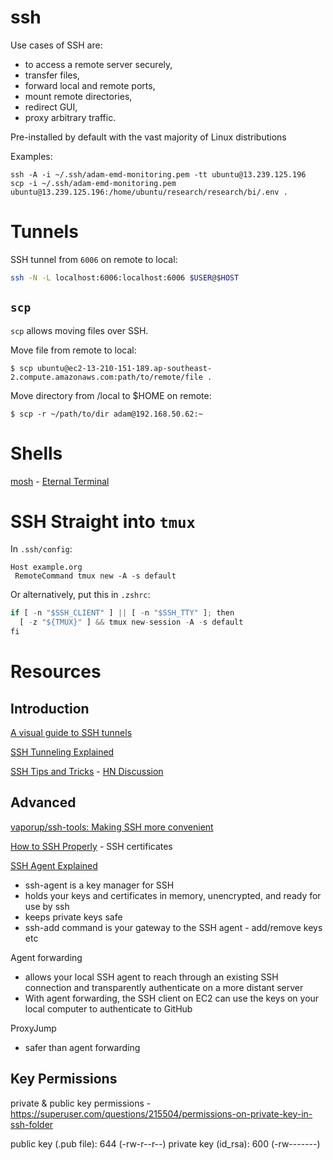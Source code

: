 # ssh

Use cases of SSH are:

- to access a remote server securely, 
- transfer files, 
- forward local and remote ports, 
- mount remote directories, 
- redirect GUI, 
- proxy arbitrary traffic.

Pre-installed by default with the vast majority of Linux distributions

Examples:

```
ssh -A -i ~/.ssh/adam-emd-monitoring.pem -tt ubuntu@13.239.125.196
scp -i ~/.ssh/adam-emd-monitoring.pem ubuntu@13.239.125.196:/home/ubuntu/research/research/bi/.env .
```

# Tunnels

SSH tunnel from `6006` on remote to local:

```sh
ssh -N -L localhost:6006:localhost:6006 $USER@$HOST
```


## `scp`

`scp` allows moving files over SSH.

Move file from remote to local:

```shell
$ scp ubuntu@ec2-13-210-151-189.ap-southeast-2.compute.amazonaws.com:path/to/remote/file .
```

Move directory from /local to $HOME on remote:

```shell
$ scp -r ~/path/to/dir adam@192.168.50.62:~
```

# Shells

[mosh](https://mosh.org/) - [Eternal Terminal](https://eternalterminal.dev)


# SSH Straight into `tmux`

In `.ssh/config`:

```config
Host example.org
 RemoteCommand tmux new -A -s default
```

Or alternatively, put this in `.zshrc`:

```python
if [ -n "$SSH_CLIENT" ] || [ -n "$SSH_TTY" ]; then
  [ -z "${TMUX}" ] && tmux new-session -A -s default
fi
```


# Resources

## Introduction

[A visual guide to SSH tunnels](https://robotmoon.com/ssh-tunnels/)

[SSH Tunneling Explained](https://goteleport.com/blog/ssh-tunneling-explained/)

[SSH Tips and Tricks](https://carlosbecker.com/posts/ssh-tips-and-tricks/) - [HN Discussion](https://news.ycombinator.com/item?id=32486031)


## Advanced

[vaporup/ssh-tools: Making SSH more convenient](https://github.com/vaporup/ssh-tools)

[How to SSH Properly](https://goteleport.com/blog/how-to-ssh-properly/) - SSH certificates

[SSH Agent Explained](https://smallstep.com/blog/ssh-agent-explained/)

- ssh-agent is a key manager for SSH
- holds your keys and certificates in memory, unencrypted, and ready for use by ssh
- keeps private keys safe
- ssh-add command is your gateway to the SSH agent - add/remove keys etc

Agent forwarding

- allows your local SSH agent to reach through an existing SSH connection and transparently authenticate on a more distant server
- With agent forwarding, the SSH client on EC2 can use the keys on your local computer to authenticate to GitHub

ProxyJump
- safer than agent forwarding


## Key Permissions

private & public key permissions - https://superuser.com/questions/215504/permissions-on-private-key-in-ssh-folder

public key (.pub file): 644 (-rw-r--r--)
private key (id_rsa): 600 (-rw-------)
